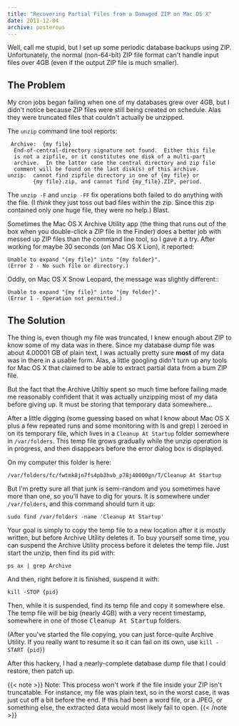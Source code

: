 ```yaml
---
title: "Recovering Partial Files from a Damaged ZIP on Mac OS X"
date: 2011-12-04
archive: posterous
---
```


Well, call me stupid, but I set up some periodic database backups using ZIP. Unfortunately, the normal (non-64-bit) ZIP file format can't handle input files over 4GB (even if the output ZIP file is much smaller).

## The Problem

My cron jobs began failing when one of my databases grew over 4GB, but I didn't notice because ZIP files were still being created on schedule. Alas they were truncated files that couldn't actually be unzipped.

The `unzip` command line tool reports: 

```
 Archive:  {my file}
  End-of-central-directory signature not found.  Either this file
  is not a zipfile, or it constitutes one disk of a multi-part
  archive.  In the latter case the central directory and zip file
  comment will be found on the last disk(s) of this archive.
unzip:  cannot find zipfile directory in one of {my file} or
        {my file}.zip, and cannot find {my_file}.ZIP, period.
```

The `unzip -F` and `unzip -FF` fix operations both failed to do anything with the file. (I *think* they just toss out bad files within the zip. Since this zip contained only one huge file, they were no help.) Blast.

Sometimes the Mac OS X Archive Utility app (the thing that runs out of the box when you double-click a ZIP file in the Finder) does a better job with messed up ZIP files than the command line tool, so I gave it a try. After working for maybe 30 seconds (on Mac OS X Lion), it reported:

```
Unable to expand "{my file}" into "{my folder}".
(Error 2 - No such file or directory.)
```

Oddly, on Mac OS X Snow Leopard, the message was slightly different::

```
Unable to expand "{my file}" into "{my folder}".
(Error 1 - Operation not permitted.)
```

## The Solution

The thing is, even though my file was truncated, I knew enough about ZIP to know some of my data was in there. Since my database dump file was about 4.00001 GB of plain text, I was actually pretty sure **most** of my data was in there in a usable form. Alas, a little googling didn't turn up any tools for Mac OS X that claimed to be able to extract partial data from a bum ZIP file.

But the fact that the Archive Utiltiy spent so much time before failing made me reasonably confident that it was actually unzipping most of my data before giving up. It must be storing that temporary data somewhere…

After a little digging (some guessing based on what I know about Mac OS X plus a few repeated runs and some monitoring with ls and grep) I zeroed in on its temporary file, which lives in a `Cleanup At Startup` folder somewhere in `/var/folders`. This temp file grows gradually while the unzip operation is in progress, and then disappears before the error dialog box is displayed.

On my computer this folder is here:

```
/var/folders/fc/fwtmk8jn7fs4pb3hvb_p78j40000gn/T/Cleanup At Startup
```

But I'm pretty sure all that junk is semi-random and you sometimes have more than one, so you'll have to dig for yours. It is somewhere under `/var/folders`, and this command should turn it up:

```
sudo find /var/folders -name 'Cleanup At Startup'
```

Your goal is simply to copy the temp file to a new location after it is mostly written, but before Archive Utility deletes it. To buy yourself some time, you can suspend the Archive Utility process before it deletes the temp file. Just start the unzip, then find its pid with:

```
ps ax | grep Archive
```

And then, right before it is finished, suspend it with:

```
kill -STOP {pid}
```

Then, while it is suspended, find its temp file and copy it somewhere else. The temp file will be big (nearly 4GB) with a very recent timestamp, somewhere in one of those <samp>Cleanup At Startup</samp> folders.

(After you've started the file copying, you can just force-quite Archive Utility. If you really want to resume it so it can fail on its own, use `kill -START {pid}`)

After this hackery, I had a nearly-complete database dump file that I could restore, then patch up. 

{{< note >}}
Note: This process won't work if the file inside your ZIP isn't truncatable. For instance, my file was plain text, so in the worst case, it was just cut off a bit before the end. If this had been a word file, or a JPEG, or something else, the extracted data would most likely fail to open.
{{< /note >}}
